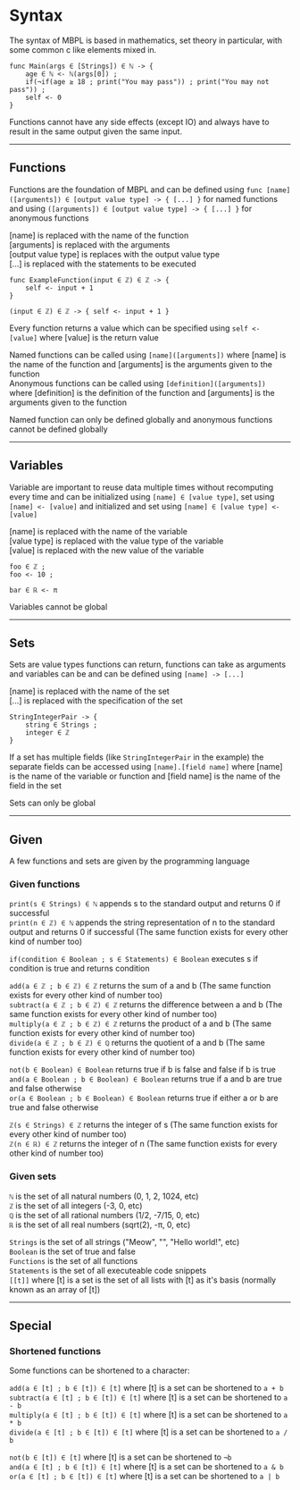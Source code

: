 # Syntax

The syntax of MBPL is based in mathematics, set theory in particular, with some common c like elements mixed in.

```
func Main(args ∈ [Strings]) ∈ ℕ -> {
    age ∈ ℕ <- ℕ(args[0]) ;
    if(¬if(age ≥ 18 ; print("You may pass")) ; print("You may not pass")) ;
    self <- 0
}
```

Functions cannot have any side effects (except IO) and always have to result in the same output given the same input.

---
## Functions

Functions are the foundation of MBPL and can be defined using `func [name]([arguments]) ∈ [output value type] -> { [...] }` for named functions and using `([arguments]) ∈ [output value type] -> { [...] }` for anonymous functions

[name] is replaced with the name of the function  
[arguments] is replaced with the arguments  
[output value type] is replaces with the output value type  
[...] is replaced with the statements to be executed  

```
func ExampleFunction(input ∈ ℤ) ∈ ℤ -> {
    self <- input + 1
}

(input ∈ ℤ) ∈ ℤ -> { self <- input + 1 }
```

Every function returns a value which can be specified using `self <- [value]` where [value] is the return value  

Named functions can be called using `[name]([arguments])` where [name] is the name of the function and [arguments] is the arguments given to the function  
Anonymous functions can be called using `[definition]([arguments])` where [definition] is the definition of the function and [arguments] is the arguments given to the function  

Named function can only be defined globally and anonymous functions cannot be defined globally

---
## Variables

Variable are important to reuse data multiple times without recomputing every time and can be initialized using `[name] ∈ [value type]`, set using `[name] <- [value]` and initialized and set using `[name] ∈ [value type] <- [value]`

[name] is replaced with the name of the variable  
[value type] is replaced with the value type of the variable  
[value] is replaced with the new value of the variable  

```
foo ∈ ℤ ;
foo <- 10 ;

bar ∈ ℝ <- π
```

Variables cannot be global  

---
## Sets

Sets are value types functions can return, functions can take as arguments and variables can be and can be defined using `[name] -> [...]`

[name] is replaced with the name of the set  
[...] is replaced with the specification of the set  

```
StringIntegerPair -> {
    string ∈ Strings ;
    integer ∈ ℤ
}
```

If a set has multiple fields (like `StringIntegerPair` in the example) the separate fields can be accessed using `[name].[field name]` where [name] is the name of the variable or function and [field name] is the name of the field in the set

Sets can only be global  

---
## Given

A few functions and sets are given by the programming language

### Given functions

`print(s ∈ Strings) ∈ ℕ` appends s to the standard output and returns 0 if successful  
`print(n ∈ ℤ) ∈ ℕ` appends the string representation of n to the standard output and returns 0 if successful (The same function exists for every other kind of number too)

`if(condition ∈ Boolean ; s ∈ Statements) ∈ Boolean` executes s if condition is true and returns condition

`add(a ∈ ℤ ; b ∈ ℤ) ∈ ℤ` returns the sum of a and b (The same function exists for every other kind of number too)  
`subtract(a ∈ ℤ ; b ∈ ℤ) ∈ ℤ` returns the difference between a and b (The same function exists for every other kind of number too)  
`multiply(a ∈ ℤ ; b ∈ ℤ) ∈ ℤ` returns the product of a and b (The same function exists for every other kind of number too)  
`divide(a ∈ ℤ ; b ∈ ℤ) ∈ ℚ` returns the quotient of a and b (The same function exists for every other kind of number too)

`not(b ∈ Boolean) ∈ Boolean` returns true if b is false and false if b is true  
`and(a ∈ Boolean ; b ∈ Boolean) ∈ Boolean` returns true if a and b are true and false otherwise  
`or(a ∈ Boolean ; b ∈ Boolean) ∈ Boolean` returns true if either a or b are true and false otherwise 

`ℤ(s ∈ Strings) ∈ ℤ` returns the integer of s (The same function exists for every other kind of number too)  
`ℤ(n ∈ ℝ) ∈ ℤ` returns the integer of n (The same function exists for every other kind of number too) 

### Given sets

`ℕ` is the set of all natural numbers (0, 1, 2, 1024, etc)  
`ℤ` is the set of all integers (-3, 0, etc)  
`ℚ` is the set of all rational numbers (1/2, -7/15, 0, etc)  
`ℝ` is the set of all real numbers (sqrt(2), -π, 0, etc)

`Strings` is the set of all strings ("Meow", "", "Hello world!", etc)  
`Boolean` is the set of true and false  
`Functions` is the set of all functions  
`Statements` is the set of all executeable code snippets  
`[[t]]` where [t] is a set is the set of all lists with [t] as it's basis (normally known as an array of [t])

---
## Special

### Shortened functions

Some functions can be shortened to a character:

`add(a ∈ [t] ; b ∈ [t]) ∈ [t]` where [t] is a set can be shortened to `a + b`  
`subtract(a ∈ [t] ; b ∈ [t]) ∈ [t]` where [t] is a set can be shortened to `a - b`  
`multiply(a ∈ [t] ; b ∈ [t]) ∈ [t]` where [t] is a set can be shortened to `a * b`  
`divide(a ∈ [t] ; b ∈ [t]) ∈ [t]` where [t] is a set can be shortened to `a / b`

`not(b ∈ [t]) ∈ [t]` where [t] is a set can be shortened to `¬b`  
`and(a ∈ [t] ; b ∈ [t]) ∈ [t]` where [t] is a set can be shortened to `a & b`  
`or(a ∈ [t] ; b ∈ [t]) ∈ [t]` where [t] is a set can be shortened to `a | b`
